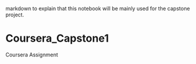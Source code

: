 markdown to explain that this notebook will be mainly used for the capstone project.
# Coursera_Capstone1
Coursera Assignment
